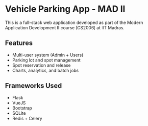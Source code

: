 # Vehicle Parking App - MAD II

This is a full-stack web application developed as part of the Modern Application Development II course (CS2006) at IIT Madras.

## Features
- Multi-user system (Admin + Users)
- Parking lot and spot management
- Spot reservation and release
- Charts, analytics, and batch jobs

## Frameworks Used
- Flask
- VueJS
- Bootstrap
- SQLite
- Redis + Celery
